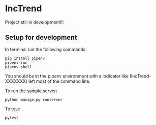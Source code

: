 # IncTrend
Project still in development!!!

## Setup for development
In terminal run the following commands:
```shell
pip install pipenv
pipenv run
pipenv shell
```
You should be in the pipenv environment with a indicator like (IncTrend-XXXXXXX) left most of the command line. 

To run the sample server:
```shell
python manage.py runserver
```

To test:
```shell
pytest
```
